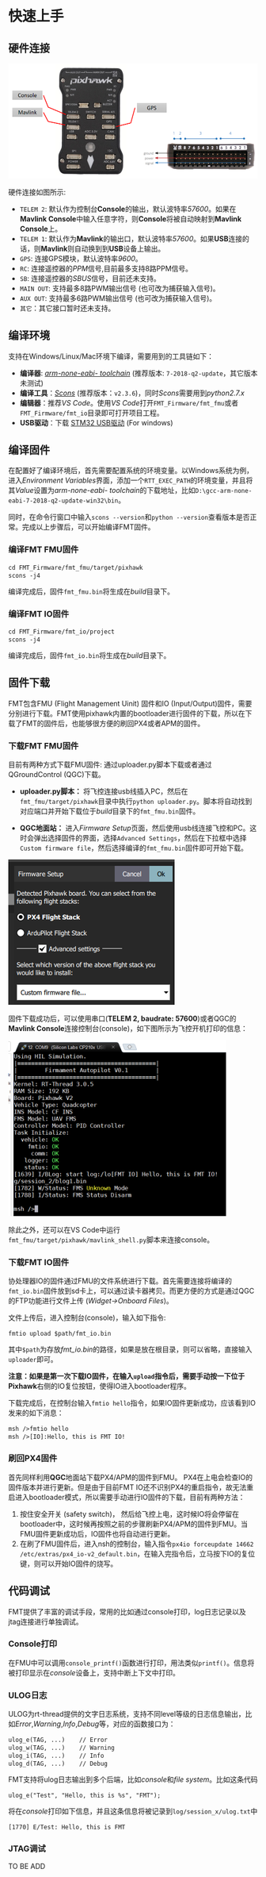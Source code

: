 # 快速上手

## 硬件连接
![hardware](img/hardware.png)

硬件连接如图所示:

- `TELEM 2`: 默认作为控制台**Console**的输出，默认波特率*57600*。如果在**Mavlink Console**中输入任意字符，则**Console**将被自动映射到**Mavlink Console**上。
- `TELEM 1`: 默认作为**Mavlink**的输出口，默认波特率*57600*。如果**USB**连接的话，则**Mavlink**则自动换到到**USB**设备上输出。
- `GPS`: 连接GPS模块，默认波特率*9600*。
- `RC`: 连接遥控器的*PPM*信号,目前最多支持8路PPM信号。
- `SB`: 连接遥控器的*SBUS*信号，目前还未支持。
- `MAIN OUT`: 支持最多8路PWM输出信号 (也可改为捕获输入信号)。
- `AUX OUT`: 支持最多6路PWM输出信号 (也可改为捕获输入信号)。
- `其它`：其它接口暂时还未支持。

## 编译环境
支持在Windows/Linux/Mac环境下编译，需要用到的工具链如下：

- **编译器**: [*arm-none-eabi- toolchain*](https://developer.arm.com/tools-and-software/open-source-software/developer-tools/gnu-toolchain/gnu-rm/downloads) (推荐版本: `7-2018-q2-update`，其它版本未测试)
- **编译工具**：[*Scons*](https://sourceforge.net/projects/scons/files/scons/2.3.6/) (推荐版本：`v2.3.6`)，同时*Scons*需要用到*python2.7.x*
- **编辑器**：推荐*VS Code*。使用*VS Code*打开`FMT_Firmware/fmt_fmu`或者`FMT_Firmware/fmt_io`目录即可打开项目工程。
- **USB驱动**：下载 [STM32 USB驱动](https://www.st.com/en/development-tools/stsw-stm32102.html) (For windows)

## 编译固件
在配置好了编译环境后，首先需要配置系统的环境变量。以Windows系统为例，进入*Environment Variables*界面，添加一个`RTT_EXEC_PATH`的环境变量，并且将其*Value*设置为*arm-none-eabi- toolchain*的下载地址，比如`D:\gcc-arm-none-eabi-7-2018-q2-update-win32\bin`。

同时，在命令行窗口中输入`scons --version`和`python --version`查看版本是否正常。完成以上步骤后，可以开始编译FMT固件。

### 编译**FMT FMU**固件
```
cd FMT_Firmware/fmt_fmu/target/pixhawk
scons -j4
```
编译完成后，固件`fmt_fmu.bin`将生成在*build*目录下。

### 编译**FMT IO**固件
```
cd FMT_Firmware/fmt_io/project
scons -j4
```
编译完成后，固件`fmt_io.bin`将生成在*build*目录下。

## 固件下载
FMT包含FMU (Flight Management Uinit) 固件和IO (Input/Output)固件，需要分别进行下载。FMT使用pixhawk内置的bootloader进行固件的下载，所以在下载了FMT的固件后，也能够很方便的刷回PX4或者APM的固件。

### 下载FMT FMU固件
目前有两种方式下载FMU固件: 通过uploader.py脚本下载或者通过QGroundControl (QGC)下载。

- **uploader.py脚本：**
将飞控连接usb线插入PC，然后在`fmt_fmu/target/pixhawk`目录中执行`python uploader.py`。脚本将自动找到对应端口并开始下载位于*build*目录下的`fmt_fmu.bin`固件。

- **QGC地面站：**
进入*Firmware Setup*页面，然后使用usb线连接飞控和PC。这时会弹出选择固件的界面，选择`Advanced Settings`，然后在下拉框中选择`Custom firmware file`，然后选择编译的`fmt_fmu.bin`固件即可开始下载。

![qgc_download](img/qgc_download.png)

固件下载成功后，可以使用串口(**TELEM 2, baudrate: 57600**)或者QGC的**Mavlink Console**连接控制台(console)，如下图所示为飞控开机打印的信息：

![console](img/console.png)

除此之外，还可以在VS Code中运行`fmt_fmu/target/pixhawk/mavlink_shell.py`脚本来连接console。

### 下载FMT IO固件
协处理器IO的固件通过FMU的文件系统进行下载。首先需要连接将编译的`fmt_io.bin`固件放到sd卡上，可以通过读卡器拷贝。而更方便的方式是通过QGC的FTP功能进行文件上传 (*Widget->Onboard Files*)。

文件上传后，进入控制台(console)，输入如下指令:
```
fmtio upload $path/fmt_io.bin
```
其中`$path`为存放*fmt_io.bin*的路径，如果是放在根目录，则可以省略，直接输入`uploader`即可。

**注意：**如果是第一次下载IO固件，在输入`upload`指令后，需要手动按一下位于**Pixhawk**右侧的IO复位按钮，使得IO进入bootloader程序。

下载完成后，在控制台输入`fmtio hello`指令，如果IO固件更新成功，应该看到IO发来的如下消息：

```shell
msh />fmtio hello
msh />[IO]:Hello, this is FMT IO!
```

### 刷回PX4固件
首先同样利用**QGC**地面站下载PX4/APM的固件到FMU。 PX4在上电会检查IO的固件版本并进行更新。但是由于目前FMT IO还不识别PX4的重启指令，故无法重启进入bootloader模式，所以需要手动进行IO固件的下载，目前有两种方法：

1. 按住安全开关 (safety switch)， 然后给飞控上电，这时候IO将会停留在bootloader中，这时候再按照之前的步骤刷新PX4/APM的固件到FMU。当FMU固件更新成功后，IO固件也将自动进行更新。
2. 在刷了FMU固件后，进入nsh的控制台，输入指令`px4io forceupdate 14662 /etc/extras/px4_io-v2_default.bin`，在输入完指令后，立马按下IO的复位键，则可以开始IO固件的烧写。

## 代码调试
FMT提供了丰富的调试手段，常用的比如通过console打印，log日志记录以及jtag连接进行单独调试。

### Console打印
在FMU中可以调用`console_printf()`函数进行打印，用法类似`printf()`。信息将被打印显示在*console*设备上，支持中断上下文中打印。

### ULOG日志
ULOG为rt-thread提供的文字日志系统，支持不同level等级的日志信息输出，比如*Error*,*Warning*,*Info*,*Debug*等，对应的函数接口为：
```
ulog_e(TAG, ...)	// Error
ulog_w(TAG, ...)	// Warning
ulog_i(TAG, ...)	// Info
ulog_d(TAG, ...)	// Debug
```
FMT支持将ulog日志输出到多个后端，比如*console*和*file system*。比如这条代码
```
ulog_e("Test", "Hello, this is %s", "FMT");
```
将在*console*打印如下信息，并且这条信息将被记录到`log/session_x/ulog.txt`中
```
[1770] E/Test: Hello, this is FMT
```

### JTAG调试
TO BE ADD